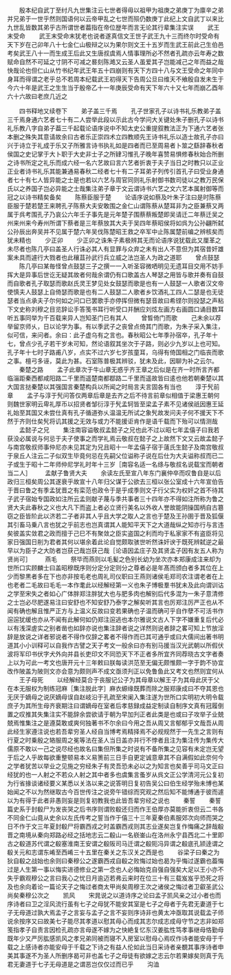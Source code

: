 <!-- { "loadSidebar": true } -->
　　殷本纪自武丁至纣凡九世集注云七世者得毋以祖甲为祖庚之弟庚丁为廪辛之弟并兄弟于一世乎然则国语何以云帝甲乱之七世而殒仍数庚丁此纪上文自武丁以来比九世乱皆数其弟乎古所谓世者葢指在帝位歴年而言无论其行辈集注实误
　　武王末受命
　　武王末受命末犹老也说者遂真信文王世子武王九十三而终尔时受命有天下岁在己卯年八十七金仁山极辩之以为果尔则文王十五岁而生武王前此己生伯邑考矣武王八十一而生成王后此又生唐叔虞焉人情事理所必不然者孔疏亦云年寿之数赋命自然不可延之寸阴不可减之晷刻陈澔又云圣人虽爱其子岂能减己之年而益之哉快哉论也但仁山从竹书纪年武王年五十四崩则有天下方四十八与文王受命之年同中身耳而得谓之老乎总不若周本纪载武王初得天下告周公旦曰维天不飨殷自发未生于今六十年是武王之生生当于殷帝乙十一年庚辰受命有天下年六十又七年而崩乙酉年六十六故曰老庶几近之

　　四书释地又续卷下
　　弟子盖三千焉
　　孔子世家孔子以诗书礼乐教弟子盖三千焉身通六艺者七十有二人尝举此段以示此古今学问大关键处朱子删孔子以诗书礼乐教八字自弟子葢三千起载论语序说中不知太史公重提叙教法正为下通六艺者张本删之殊失其意请故余曰古者乐正崇四术立四教顺先王诗书礼乐以造士故孔子亦曰兴于诗立于礼成于乐又子所雅言诗书执礼如是四者而已至周易者卜筮之繇辞春秋者侯国之史记掌于大卜职于大史非士子之所肄习惟孔子晚年喜赞易惧修春秋始合所删之诗书所定之礼乐而成六经一名六艺故曰言六艺者折衷于夫子当日之时教只以正业正业者诗书礼乐其能兼通易春秋二经者七十有二子耳弟子列传引首孔子曰受业身通者七十有七人皆异能之士是也若以六艺与周官同则礼乐射御书数司徒以之教万民保氏以之养国子岂必异能之士哉集注弟子章于文云谓诗书六艺之文六艺本属射御等而冠之以诗书精矣备矣
　　陈蔡臣服于楚
　　论语序说如蔡及叶朱子注曰是时陈蔡臣服于楚若楚王来聘孔子陈蔡大夫安敢围之金仁山谓陈蔡从楚耳非为之臣兼蔡又两属于呉考围孔子乃哀公六年壬子事先是元年楚子围蔡蔡叛楚即吴请迁二年蔡迁吴之州来州来今寿州所谓下蔡者是三年蔡放其大夫于吴四年蔡昭侯将如呉为公孙翩所弑公孙辰出奔吴并不见属于楚六年吴伐陈楚昭王救之卒军中止陈属楚前编之辨核矣而犹未精也
　　少正卯
　　少正卯之诛朱子素极辨其无而论语序说犹载此又厘革之未尽者也陈几亭曰盖圣人行诛必其人有显罪与众弃之未有出人不意但为其宿昔奸雄案未具而遽行大戮者也此穰苴孙武行兵立威之法岂圣人为政之道耶
　　曾点鼓瑟
　　陈几亭曰某毎怪曾点鼓瑟三子之撰一一入听圣容微哂明见无遗耳目交用不妨手挥大是异事后世讫无疑其故者何哉余谓仍有口歌盖古人琴瑟之用皆与歌并奏有自鼓而自歌者孔子取瑟而歌赵氏灵王梦见处女鼓瑟而歌是也有一人鼓瑟一人歌者汉文帝使慎夫人鼓瑟上自倚瑟而歌是也有二人鼓瑟二人歌者乡饮酒礼工四人二瑟是也无徒瑟者当点承夫子尔何如之问口已罢歌手亦停挥但微有瑟音故曰希铿尔则投瑟之声粘下文史称刘穆之目览辞讼手答笺书耳行听受口并酬应刘炫左画方右画圆口诵目数耳听五事同举为千百载来异人岂知圣门已有其人
　　曾晳倚门而歌
　　己未余以荐举留京师乆，日以论学为事。有以季武子之丧曾点倚其门而歌，为朱子采入集注，似可信，来问者。余曰：此子虚乌有之言也。春秋昭公七年季孙宿卒，孔子年十七，曾点少孔子若干岁未可知，然论语叙其坐次于子路，则必少九岁以上也可知。孔子年十七时子路甫八岁，点实不过六岁七岁孩童耳，乌得有倚国相之门临丧而歌之事。檀弓多诬，莫此为甚。石室陈普极其辨驳，犹未及此，因聊为补之云尔。
　　秦楚之路
　　孟子此章次于牛山章无惑乎齐王章之后似是在齐一时所言齐都临淄距秦西都咸阳路二千里而遥楚南都鄀路二千里而遥故皆曰逺也他若朝秦楚以其大国言挞秦楚以其强国言秦楚构兵以所闻之时局言夫言固各有当也
　　淳于髠前章
　　孟子与淳于髠问答仅两章后章是去齐之后不待言前章似相值于梁惠王朝何则魏世家明云卑礼厚币以招贤者邹衍淳于髠孟轲皆至梁孟子素不见诸侯祇因惠王延礼始至其国又未尝仕真有孔子循道弥乆温温无所试之象髠故发问夫子何不援天下不然于齐则仕矣髠将讥其援之无效与或力不能援讵肯作是语千载而下殆可以情测哉
　　孟懿子之兄
　　集注南容谥敬叔孟懿子之兄也此不过以昭七年孟僖子曰我若获没必属说与何忌于夫子使事之而学礼焉云敬叔在懿子之上故然下文又云故孟懿子与南宫敬叔师事仲尼亦未见其定为兄且昭十一年孟僖子宿于薳氏生懿子及南宫敬叔于泉丘人注云二子似双生毕竟何忌在先嗣父位谥称子说在后仕为大夫谥称叔而已二子或生于昭十二年师仲尼学礼时年十三岁［南容名适一名绦与敬叔名说载宝而朝者当二人］
　　孟献子鲁贤大夫
　　余读左氏至宣八年东门襄仲卒而叹鲁自是以后政归三桓矣周公其遂衰乎故宣十八年归父谋于公欲去三桓以张公室成十六年宣伯告于晋曰鲁之有季孟犹晋之有栾范也政令于是乎成季则文子行父实为权奸之首不待其子武子宿始专国政如注所云孟则献子蔑与季共事者三十四年亦不得如注所称为鲁之贤大夫此春秋之义也大凡下而盗上者必立贤行美名以外收人誉故能阴操国柄自古簒窃之臣皆阶此以济若二子者非其人乎且大学之取人之言也于楚及王孙圉于晋及狐偃其引畜马乗八言也犹之乎前志也岂真谓其人能知平天下之大道哉纵之知亦行与言违矣彼盖实敛君之政而擅于己巳不有聚敛之臣实盗国之利而均于私家家不有盗臣将见家日强国日削为君者其何以堪余着此论自觉颇取骇世听然诛奸谀于既死辨弑逆之最早以为臣子之大防者岂获己哉岂获己哉［论语因孟庄子及其贤孟子因有友五人称为贤尚可］
　　燕毛
　　祭毕而燕则以毛髪之色别长幼为坐次亦本郑康成注来却为世所口实顾麟士曰盖昭穆既序则分定分定则分之尊者必是年髙而颁白者多其位在上少而黎黒者多在下也亦非按毛老也周礼司仪职曰王燕则诸侯毛郑司农注谓老者在上也老者二毛故曰毛毛一本作耄此以经解经第一义也朱子博极羣书犹未及此向谓训诂之学至宋失之者如心广体胖郑注胖犹大也与肥多肉也解别后代多混为一朱子意清修之士岂必尽肥遂易注曰安舒也不知安舒乃泰字之解矣听其言也厉郑注厉严正也从不闻有确也解且惟严正方与上温义反故曰变若果确也子温而确可乎自作孽不可活书作逭逭犹缓也亦从不闻有此解何如仍郑注逭逃也本尔雅说文古人下字不嫌重复后代必以有浅深虗实之别者凿也如辞亦说也集注辞者说之详然则说者辞之畧可知上节放淫辞是放说之详者邪说者不得作仅辞之畧者不得作而已其可通乎或曰大儒间出著书明道其小小训释可以自我作古譬之天子考文一般余曰亦有别马援当汉光武朝以所假伏波将军印书伏字犬外向并县长吏印文不同恐天下不正者多所宜齐同荐晓古文字者奏上以为可此一考文也唐开元十三年敕曰朕每读洪范至无偏无颇惟颇一字于韵不协宜改作陂盖为陂则文亦会意为颇则声不成文亟须刋正以免鲁鱼此又考文也然则宜何从
　　王子母死
　　以经解经莫合于丧服记公子为其母章以解王子为其母此厌于父在本无服权为制练冠麻［集注脱此字］麻衣縓缘既葬而除之服郑康成曰不夺其恩也无厌于嫡母之说厌嫡母误自赵岐沿于孔疏至宋阑入集注遂为世所口实明初大明令载庶子为其所生母齐衰期注曰谓嫡母在室者后孝慈録成益定制读自制序文真有冠履倒置之叹推其失集注实不能辞余尝欲请于朝为早加刋正者此类是也或曰子攻举子业兢兢焉惟集注之是遵莫敢或爽何独著书不尔余曰今用之吾从周又言郁郁乎文哉吾从周此经生家遵注说也若吾辈穷圣人经自当博考焉精择焉不必规规然于一先生之言则有行夏之时乗殷之辂服周之冕等法在圣人当日盖亦并行不悖者且注为集注传为集传大儒原不敢以一己之说尽经也故名曰集但所集之时说有不备所集之见容有未定岂无望于后之人乎故每欲重整顿易本义易箦前三日手自更定诚意章其不自满假如此奈何今之学者犹苦以举业之见施之穷经朱子有灵吾恐未必以之为知言也矣善乎司马文正曰经犹的也一人射之不若众人射之其中者多也虞集言蚤岁从呉文正公学清河元公复初为行省掾谈诸经要义某悉以关洛以来之说答明日复初告吴公曰伯生经学殆未博也某始闻之不以为然继取古今百世传注之说旁午错综而究观之然后知不能博通于彼而遽以为有得于此者非愚则妄是则复初教我也此皆吾辈穷经之说也
　　秦誓
　　秦誓篇史系于封殽尸为发丧哭之后书序则谓败殽还归而作王伯厚亦莫能折衷但云二书各不同金仁山竟从史余以左氏传考之誓当作于僖三十三年夏秦伯素服郊次向师而哭之日不作于文三年夏封殽尸将霸西戎之时盖霸西戎则其志业遂矣岂复作悔痛之辞哉殽晋之南境从秦向郑路必经之括地志云二殽山一名嵚崟山在洛州永宁县西北二十里即古之殽道苏代谓之殽塞淮南王安谓之殽阪司马迁谓之殽阨冯异谓之殽底孔颕逹谓之殽关元和志谓东崤至西崤三十五里在秦关之东汉关之西是也
　　谷梁子曰秦之为狄自殽之战始也余则曰秦穆公之遂霸西戎自殽之败悔过始也曷为乎悔过遂霸也葢悔过是人生第一事以悔实进德修业之第一念也人必悔始克自强自强矣大足以王小亦不失乎霸观穆公之言曰我心之忧日月逾迈若弗云来时在位三十有三载岌岌乎恐死之将及也余向着论一篇论天子之悔过者商太甲尚矣周穆王次之诸侯之悔过者卫叡圣武公尚矣秦穆公次之
　　凯风
　　宋晁说之以道诗序之论曰孟子凯风亲之过小者也而序诗者曰卫之淫风流行虽有七子之母犹不能安其室是七子之母者于先君无妻道于七子无母道过孰大焉孟子之言妄与孟子之言不妄则序诗非也黄太冲亟取其说载孟子师说余按序又曰故美七子能尽其孝道以慰其母心而成其志尔成志成母守节之志非如郑笺指孝子自责言因检孔疏亦言母遂不嫁为之快絶复忆东汉姜肱性笃孝事继母恪勤母既年少又严厉肱感凯风之孝兄弟同被而寝不入房室以慰母心焉叹作诗者能安母于千载之上感诗者亦能安母于千载之下诗之有益人伦如此当日采诗者亲覩其事序诗者申美其事遂不为圣人所删序曷可非也盖七子之母徒有欲嫁之志云尔若果嫁矣则真于先君无妻道于七子无母道是之谓恶岂仅仅过而已乎
　　沟洫

